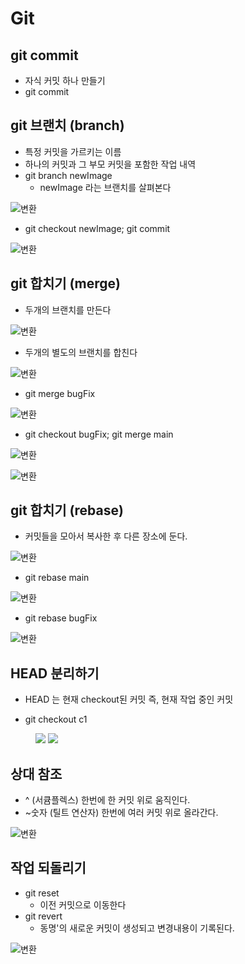 # Git

## git commit

- 자식 커밋 하나 만들기
- git commit

## git 브랜치 (branch)

- 특정 커밋을 가르키는 이름
- 하나의 커밋과 그 부모 커밋을 포함한 작업 내역
- git branch newImage
  - newImage 라는 브랜치를 살펴본다

![변환](./git%20branch1.png)

- git checkout newImage; git commit

![변환](./git%20branch2.png)

## git 합치기 (merge)

- 두개의 브랜치를 만든다

![변환](./%20git%20merge1.png)

- 두개의 별도의 브랜치를 합친다

![변환](./git%20merge2.png)

- git merge bugFix

![변환](./git%20merge3.png)

- git checkout bugFix; git merge main

![변환](./git%20merge4.png)

![변환](./merge.png)

## git 합치기 (rebase)

- 커밋들을 모아서 복사한 후 다른 장소에 둔다.

![변환](./gitrebase2.png)

- git rebase main

![변환](./gitrebase.png)

- git rebase bugFix

![변환](./gitrebase1.png)

## HEAD 분리하기

- HEAD 는 현재 checkout된 커밋 즉, 현재 작업 중인 커밋

- git checkout c1

<figure class="half" >
  <a href="./HEAD1.png"><img src="./HEAD1.png"></a>
  <a href="./HEAD2.png"><img src="./HEAD2.png"></a>
</figure>

## 상대 참조

- ^ (서큠플렉스) 한번에 한 커밋 위로 움직인다.
- ~숫자 (틸트 연산자) 한번에 여러 커밋 위로 올라간다. 

![변환](./git~.png)


## 작업 되돌리기

- git reset
  - 이전 커밋으로 이동한다
- git revert
  - 동명'의 새로운 커밋이 생성되고 변경내용이 기록된다.

![변환](./reset.png)